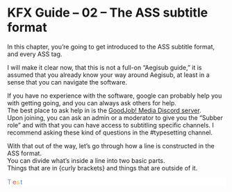 # KFX Guide – 02 – The ASS subtitle format

In this chapter, you’re going to get introduced to the ASS subtitle format, and every ASS tag.

I will make it clear now, that this is not a full-on “Aegisub guide,” it is assumed that you already know your way around Aegisub, at least in a sense that you can navigate the software.

If you have no experience with the software, google can probably help you with getting going, and you can always ask others for help.  
The best place to ask help in is the [GoodJob! Media Discord server](https://discord.gg/hQewDqS).  
Upon joining, you can ask an admin or a moderator to give you the “Subber role” and with that you can have access to subtitling specific channels. I recommend asking these kind of questions in the #typesetting channel.

With that out of the way, let’s go through how a line is constructed in the ASS format.  
You can divide what’s inside a line into two basic parts.  
Things that are in {curly brackets} and things that are outside of it.

<svg xmlns="http://www.w3.org/2000/svg" viewBox="0 0 500 20" fill="white">
<rect width="100%" height="100%" fill="white"/>
    <text x="0" y="15" fill="#4285f4">T</text>
    <text x="12" y="15" fill="#ea4335">e</text>
    <text x="21" y="15" fill="#fbbc05">s</text>
    <text x="30" y="15" fill="#4285f4">t</text>


